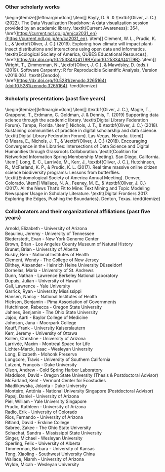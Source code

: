 ### Other scholarly works
\begin{itemize}[leftmargin=0cm]
\item[] Bayly, D. R. \& \textbf{Oliver, J. C.} (2022). The Data Visualization Roadshow: A data visualization session provided by an academic library. \textit{Current Awareness}: 354, \href{https://current.ndl.go.jp/en/ca2031_en}{https://current.ndl.go.jp/en/ca2031_en}.
\item[] Clement, W. L., Prudic, K. L., \& \textbf{Oliver, J. C.} (2019). Exploring how climate will impact plant-insect distributions and interactions using open data and informatics. \textit{Ecological Society of America, QUBES Educational Resources}, \href{https://dx.doi.org/10.25334/Q41T9B}{doi:10.25334/Q41T9B}.
\item[] Wright, T., Zimmerman, N., \textbf{Oliver, J. C.}, \& Mawdsley, D. (eds.) (2019). Software Carpentry: R for Reproducible Scientific Analysis, Version v2019.06.1. \textit{Zenodo}, \href{https://dx.doi.org/10.5281/zenodo.3265164}{doi:10.5281/zenodo.3265164}. \end{itemize}

### Scholarly presentations (past five years)
\begin{itemize}[leftmargin=0cm]
\item[] \textbf{Oliver, J. C.}, Magle, T., Grappone, T., Erdmann, C. Goldman, J. \& Dennis, T. (2019) Supporting data science through the academic library. \textit{Digital Library Federation Forum}. Tampa, Florida.
\item[] Nichols, J. T., \& \textbf{Oliver, J. C.} (2018). Sustaining communities of practice in digital scholarship and data science. \textit{Digital Library Federation Forum}. Las Vegas, Nevada.
\item[] O'Meara, E., Nichols, J. T., \& \textbf{Oliver, J. C.} (2018). Encouraging Convergence in the Libraries: Intersections of Data Science and Digital Humanities through Grassroots Collaboration. \textit{Coalition for Networked Information Spring Membership Meeting}. San Diego, California.
\item[] Long, E. C., Larrivée, M., Kerr, J., \textbf{Oliver, J. C.}, Hutchinson, R., McFarland, K. P., \& Prudic, K. L. (2017). Real time massive online citizen science biodiversity programs: Lessons from butterflies. \textit{Entomological Society of America Annual Meeting}. Denver, Colorado.
\item[] Wallace, N. A., Feeney, M. E., \& \textbf{Oliver, J. C.} (2017). All the News That’s Fit to Mine: Text Mining and Topic Modeling Newspaper Usage in Scholarly Literature. \textit{Digital Frontiers 2017: Exploring the Edges, Pushing the Boundaries}. Denton, Texas.
\end{itemize}

### Collaborators and their organizational affiliations (past five years)

Arnold, Elizabeth - University of Arizona  
Beaulieu, Jeremy - University  of Tennessee  
Biederstedt, Evan - New York Genome Center  
Brown, Brian - Los Angeles County Museum of Natural History  
Brunet, Brian - University of Alberta  
Busby, Ben - National Institutes of Health  
Clement, Wendy - The College of New Jersey  
Dilthey, Alexander - Heinrich Heine University Düsseldorf  
Dornelas, Maria - University of St. Andrews  
Dunn, Nathan - Lawrence Berkeley National Laboratory  
Dupuis, Julian - University of Hawai'i  
Gall, Lawrence - Yale University  
Garrick, Ryan - University Mississippi  
Hansen, Nancy - National Institutes of Health  
Hickson, Benjamin - Pima Association of Governments  
Hutchinson, Rebecca - Oregon State University  
Jahnes, Benjamin - The Ohio State University  
Jajoo, Aarti - Baylor College of Medicine  
Johnson, Jana - Moorpark College  
Kauff, Frank - University Kaiserslautern  
Kerr, Jeremy - University of Ottawa  
Kollen, Christine - University of Arizona  
Larrivée, Maxim - Montreal Space for Life  
Lichter‐Marck, Isaac - Wesleyan University  
Long, Elizabeth - Mohonk Preserve  
Longcore, Travis - University of Southern California  
Lutzoni, François - Duke University  
Olson, Andrew - Cold Spring Harbor Laboratory  
Maddison, David - Oregon State University (Thesis & Postdoctoral Advisor)  
McFarland, Kent - Vermont Center for Ecostudies  
Miadlikowska, Jolanta - Duke University  
Monteiro, Antónia - National University Singapore (Postdoctoral Advisor)  
Papaj, Daniel - University of Arizona  
Piel, William - Yale University Singapore  
Prudic, Kathleen - University of Arizona  
Radio, Erik - University of Colorado  
Rios, Fernando - University of Arizona  
Ritland, David - Erskine College  
Sabree, Zakee - The Ohio State University  
Schachat, Sandra - Mississippi State University  
Singer, Michael - Wesleyan University  
Sperling, Felix - University  of Alberta  
Timmerman, Barbara - University of Kansas  
Tong, Xiaoling - Southwest University China  
Wallace, Niamh - University of Arizona  
Wylde, Micah - Wesleyan University  
